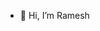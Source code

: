 - 👋 Hi, I’m Ramesh


<!---
palramsd/palramsd is a ✨ special ✨ repository because its `README.md` (this file) appears on your GitHub profile.
You can click the Preview link to take a look at your changes.
--->

